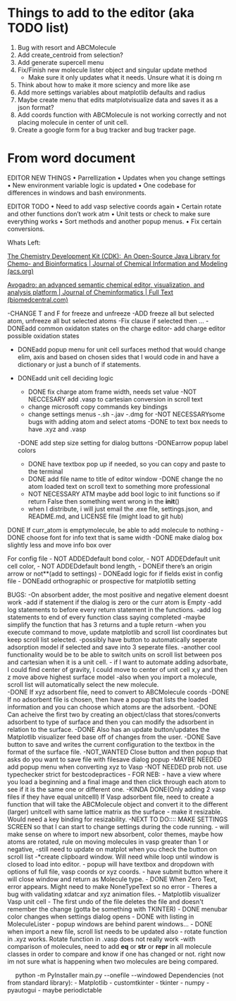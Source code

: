 # Things to add to the editor (aka TODO list)

1. Bug with resort and ABCMolecule
2. Add create_centroid from selection?
3. Add generate supercell menu
4. Fix/Finish new molecule lister object and singular update method
    - Make sure it only updates what it needs. Unsure what it is doing rn
5. Think about how to make it more sciency and more like ase
6. Add more settings variables about matplotlib defaults and radius
7. Maybe create menu that edits matplotvisualize data and saves it as a json format?
8. Add coords function with ABCMolecule is not working correctly and not placing molecule in center of unit cell.
9. Create a google form for a bug tracker and bug tracker page.


# From word document

EDITOR NEW THINGS
•	Parrellization
•	Updates when you change settings
•	New environment variable logic is updated
•	One codebase for differences in windows and bash environments.

EDITOR TODO
•	Need to add vasp selective coords again
•	Certain rotate and other functions don’t work atm
•	Unit tests or check to make sure everything works
•	Sort methods and another popup menus.
•	Fix certain conversions.



Whats Left:

[The Chemistry Development Kit (CDK):  An Open-Source Java Library for Chemo- and Bioinformatics | Journal of Chemical Information and Modeling (acs.org)](https://pubs.acs.org/doi/10.1021/ci025584y)

[Avogadro: an advanced semantic chemical editor, visualization, and analysis platform | Journal of Cheminformatics | Full Text (biomedcentral.com)](https://jcheminf.biomedcentral.com/articles/10.1186/1758-2946-4-17)

-CHANGE T and F for freeze and unfreeze
-ADD freeze all but selected atom, unfreeze all but selected atoms
-Fix clause if selected then …
    -DONEadd common oxidaton states on the charge editor- add charge editor possible oxidation states
- DONEadd popup menu for unit cell surfaces method that would change elim, axis and based on chosen sides that I would code in and have a dictionary or just a bunch of if statements.
- DONEadd unit cell deciding logic
    - DONE fix charge atom frame width, needs set value
    -NOT NECCESARY add .vasp to cartesian conversion in scroll text
    - change microsoft copy commands key bindings
    - change settings menus
    -.sh
    -.jav
    -.dmg for
   -NOT NECESSARYsome bugs with adding atom and select atoms
   -DONE to text box needs to have .xyz and .vasp

    -DONE add step size setting for dialog buttons
-DONEarrow popup label colors	
    - DONE have textbox pop up if needed, so you can copy and paste to the terminal
    - DONE add file name to title of editor window
    -DONE change the no atom loaded text on scroll text to something more professional
    - NOT NECESSARY ATM maybe add bool logic to init functions so if return False then something went wrong in the __init__()
    - when I distribute, i will just email the .exe file, settings.json, and README.md, and LICENSE file (might load to git hub)

DONE If curr_atom is emptymolecule, be able to add molecule to nothing
    - DONE choose font for info text that is same width
    -DONE make dialog box slightly less and move info box over


For config file
    - NOT ADDEDdefault bond color,
    - NOT ADDEDdefault unit cell color,
    - NOT ADDEDdefault bond length,
    - DONEif there’s an origin arrow or not**(add to settings)
    - DONEadd logic for if fields exist in config file
    - DONEadd orthographic or prospective for matplotlib setting




BUGS:
    -On absorbent adder, the most positive and negative element doesnt work
    -add if statement if the dialog is zero or the curr atom is Empty
    -add log statements to before every return statement in the functions.
    -add log statements to end of every function class saying completed
    -maybe simplify the function that has 3 returns and a tuple return
    -when you execute command to move, update matplotlib and scroll list coordinates but keep scroll list selected.
    -possibly have button to automatically seperate adsorption model if selected and save into 3 seperate files.
    -another cool functionality would be to be able to switch units on scroll list between pos and cartesian when it is a unit cell.
    - if I want to automate adding adsorbate, I could find center of gravity, I could move to center of unit cell x,y and then z move above highest surface model
    -also when you import a molecule, scroll list will automatically select the new molecule.   
    -DONE If xyz adsorbent file, need to convert to ABCMolecule coords
    -DONE If no adsorbent file is chosen, then have a popup that lists the loaded information and you can
        choose which atoms are the adsorbent.
    -DONE Can acheive the first two by creating an object/class that stores/converts adsorbent to type of
        surface and then you can modify the adsorbent in relation to the surface.
    -DONE Also has an update button/updates the Matplotlib visualizer feed base off of changes from
        the user.
    -DONE Save button to save and writes the current configuration to the textbox in the format of the surface file.
    -NOT_WANTED Close button and then popup that asks do you want to save file with filesave dialog popup
    -MAYBE NEEDED add popup menu when converting xyz to Vasp
    -NOT NEEDED prob not. use typechecker strict for bestcodepractices
    - FOR NEB:
        - have a view where you load a beginning and a final image and then click through each atom 
        to see if it is the same one or different one.
    -KINDA DONE(Only adding 2 vasp files if they have equal unitcelll)
        If Vasp adsorbent file, need to create a function that will take the ABCMolecule object and convert
        it to the different (larger) unitcell with same lattice matrix as the surface
    - make it resizable. Would need a key binding for resizability.
    -NEXT TO DO:::: MAKE SETTINGS SCREEN so that I can start to change settings during the code running.
        - will make sense on where to import new absorbent, color themes, maybe how atoms are rotated,
         rule on moving molecules in vasp greater than 1 or negative, 
    -still need to update on matplot when you check the button on scroll list
    -*create clipboard window. Will need while loop until window is closed to load into editor.
        - popup will have textbox and dropdown with options of full file, vasp coords or xyz coords.
        - have submit button where it will close window and return as Molecule type.
    - DONE When Zero Text, error appears. Might need to make NoneTypeText so no error
    - Theres a bug with validating xdatcar and xyz animation files.
    - Matplotlib visualizer Vasp unit cell
    - The first undo of the file deletes the file and doesn't remember the change (gotta be something with TKINTER)
    - DONE menubar color changes when settings dialog opens
    - DONE with listing in MoleculeLister
    - popup windows are behind parent windows...
    - DONE when import a new file, scroll list needs to be updated also
    - rotate function in .xyz works. Rotate function in .vasp does not really work
    -with comparison of molecules, need to add __eq__ or __str__ or __repr__ in all molecule classes
        in order to compare and know if one has changed or not. right now im not sure what is happening when two 
        molecules are being compared.


 
python -m PyInstaller main.py --onefile --windowed
Dependencies (not from standard library):
    - Matplotlib
    - customtkinter
    - tkinter
    - numpy
    - pyautogui
    - maybe periodictable



 
